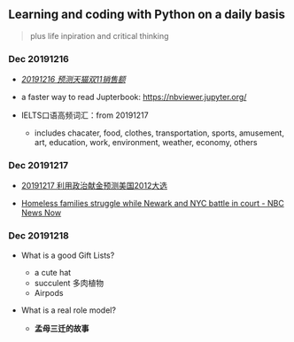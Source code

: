 ## Learning and coding with Python on a daily basis
> plus life inpiration and critical thinking 

### Dec 20191216
* *[20191216 预测天猫双11销售额](https://github.com/QihaoTom/CodingwithPython2020/blob/master/20191216%E9%A2%84%E6%B5%8B%E5%A4%A9%E7%8C%AB%E5%8F%8C11%E9%94%80%E5%94%AE%E9%A2%9D.ipynb)*
* a faster way to read Jupterbook: https://nbviewer.jupyter.org/

* IELTS口语高频词汇：from 20191217
    * includes chacater, food, clothes, transportation, sports, amusement, art, education, work, environment, weather, economy, others

### Dec 20191217
* [20191217 利用政治献金预测美国2012大选]()

* [Homeless families struggle while Newark and NYC battle in court - NBC News Now]()
    
### Dec 20191218
* What is a good Gift Lists?
    * a cute hat 
    * succulent 多肉植物
    * Airpods

* What is a real role model?
    * **孟母三迁的故事**

